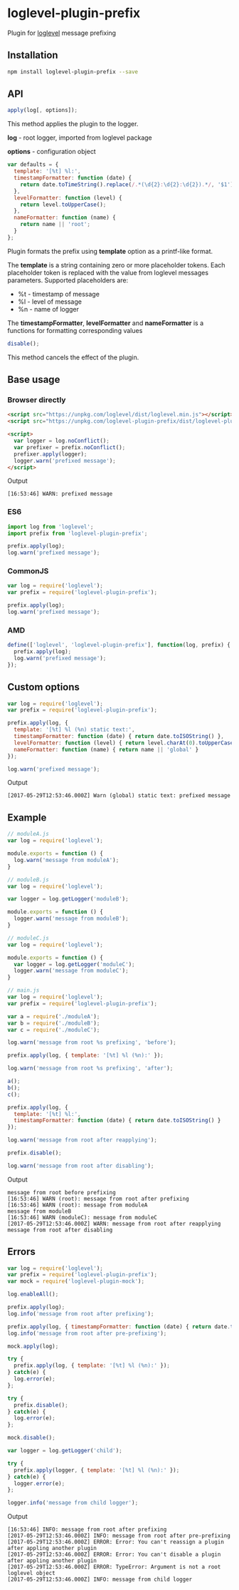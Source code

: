 # loglevel-plugin-prefix
Plugin for [loglevel](https://github.com/pimterry/loglevel) message prefixing

## Installation

```sh
npm install loglevel-plugin-prefix --save
```

## API

```javascript
apply(log[, options]);
```

This method applies the plugin to the logger.

**log** - root logger, imported from loglevel package

**options** - configuration object

```javascript
var defaults = {
  template: '[%t] %l:',
  timestampFormatter: function (date) {
    return date.toTimeString().replace(/.*(\d{2}:\d{2}:\d{2}).*/, '$1');
  },
  levelFormatter: function (level) {
    return level.toUpperCase();
  },
  nameFormatter: function (name) {
    return name || 'root';
  }
};
```

Plugin formats the prefix using **template** option as a printf-like format.

The **template** is a string containing zero or more placeholder tokens. Each placeholder token is replaced with the value from loglevel messages parameters. Supported placeholders are:

- %t - timestamp of message
- %l - level of message
- %n - name of logger

The **timestampFormatter**, **levelFormatter** and **nameFormatter** is a functions for formatting corresponding values

```javascript
disable();
```

This method cancels the effect of the plugin.

## Base usage

### Browser directly
```html
<script src="https://unpkg.com/loglevel/dist/loglevel.min.js"></script>
<script src="https://unpkg.com/loglevel-plugin-prefix/dist/loglevel-plugin-prefix.min.js"></script>

<script>
  var logger = log.noConflict();
  var prefixer = prefix.noConflict();
  prefixer.apply(logger);
  logger.warn('prefixed message');
</script>
```

Output
```
[16:53:46] WARN: prefixed message
```

### ES6
```javascript
import log from 'loglevel';
import prefix from 'loglevel-plugin-prefix';

prefix.apply(log);
log.warn('prefixed message');
```

### CommonJS
```javascript
var log = require('loglevel');
var prefix = require('loglevel-plugin-prefix');

prefix.apply(log);
log.warn('prefixed message');
```

### AMD
```javascript
define(['loglevel', 'loglevel-plugin-prefix'], function(log, prefix) {
  prefix.apply(log);
  log.warn('prefixed message');
});
```

## Custom options

```javascript
var log = require('loglevel');
var prefix = require('loglevel-plugin-prefix');

prefix.apply(log, {
  template: '[%t] %l (%n) static text:',
  timestampFormatter: function (date) { return date.toISOString() },
  levelFormatter: function (level) { return level.charAt(0).toUpperCase() + level.substr(1) },
  nameFormatter: function (name) { return name || 'global' }
});

log.warn('prefixed message');
```

Output
```
[2017-05-29T12:53:46.000Z] Warn (global) static text: prefixed message
```

## Example

```javascript
// moduleA.js
var log = require('loglevel');

module.exports = function () {
  log.warn('message from moduleA');
}
```

```javascript
// moduleB.js
var log = require('loglevel');

var logger = log.getLogger('moduleB');

module.exports = function () {
  logger.warn('message from moduleB');
}
```

```javascript
// moduleC.js
var log = require('loglevel');

module.exports = function () {
  var logger = log.getLogger('moduleC');
  logger.warn('message from moduleC');
}
```

```javascript
// main.js
var log = require('loglevel');
var prefix = require('loglevel-plugin-prefix');

var a = require('./moduleA');
var b = require('./moduleB');
var c = require('./moduleC');

log.warn('message from root %s prefixing', 'before');

prefix.apply(log, { template: '[%t] %l (%n):' });

log.warn('message from root %s prefixing', 'after');

a();
b();
c();

prefix.apply(log, {
  template: '[%t] %l:',
  timestampFormatter: function (date) { return date.toISOString() }
});

log.warn('message from root after reapplying');

prefix.disable();

log.warn('message from root after disabling');
```

Output
```
message from root before prefixing
[16:53:46] WARN (root): message from root after prefixing
[16:53:46] WARN (root): message from moduleA
message from moduleB
[16:53:46] WARN (moduleC): message from moduleC
[2017-05-29T12:53:46.000Z] WARN: message from root after reapplying
message from root after disabling
```

## Errors

```javascript
var log = require('loglevel');
var prefix = require('loglevel-plugin-prefix');
var mock = require('loglevel-plugin-mock');

log.enableAll();

prefix.apply(log);
log.info('message from root after prefixing');

prefix.apply(log, { timestampFormatter: function (date) { return date.toISOString() } });
log.info('message from root after pre-prefixing');

mock.apply(log);

try {
  prefix.apply(log, { template: '[%t] %l (%n):' });
} catch(e) {
  log.error(e);
};

try {
  prefix.disable();
} catch(e) {
  log.error(e);
};

mock.disable();

var logger = log.getLogger('child');

try {
  prefix.apply(logger, { template: '[%t] %l (%n):' });
} catch(e) {
  logger.error(e);
};

logger.info('message from child logger');

```

Output
```
[16:53:46] INFO: message from root after prefixing
[2017-05-29T12:53:46.000Z] INFO: message from root after pre-prefixing
[2017-05-29T12:53:46.000Z] ERROR: Error: You can't reassign a plugin after appling another plugin
[2017-05-29T12:53:46.000Z] ERROR: Error: You can't disable a plugin after appling another plugin
[2017-05-29T12:53:46.000Z] ERROR: TypeError: Argument is not a root loglevel object
[2017-05-29T12:53:46.000Z] INFO: message from child logger
```
